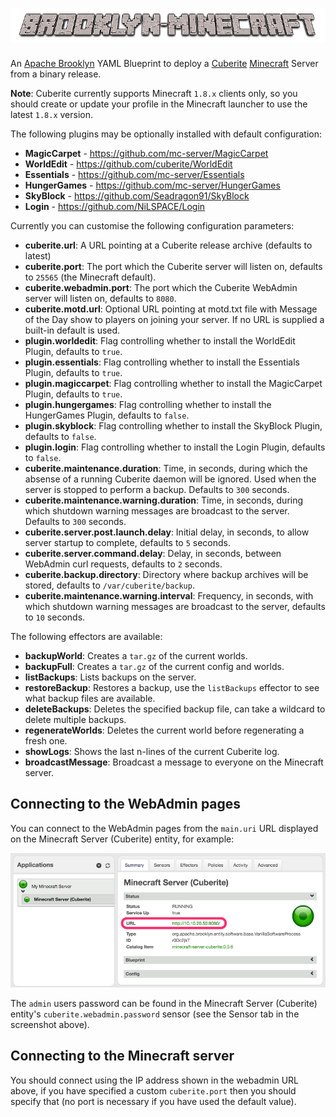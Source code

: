 # ![brooklyn-minecraft](https://raw.githubusercontent.com/johnmccabe/brooklyn-minecraft/gh-pages/images/brooklyn-minecraft.png)
An [Apache Brooklyn](http://brooklyn.apache.org) YAML Blueprint to deploy a [Cuberite](http://www.cuberite.org) [Minecraft](https://minecraft.net/) Server from a binary release.

**Note**: Cuberite currently supports Minecraft `1.8.x` clients only, so you should create or update your profile in the Minecraft launcher to use the latest `1.8.x` version.

The following plugins may be optionally installed with default configuration:

- **MagicCarpet** - https://github.com/mc-server/MagicCarpet
- **WorldEdit** - https://github.com/cuberite/WorldEdit
- **Essentials** - https://github.com/mc-server/Essentials
- **HungerGames** - https://github.com/mc-server/HungerGames
- **SkyBlock** - https://github.com/Seadragon91/SkyBlock
- **Login** - https://github.com/NiLSPACE/Login

Currently you can customise the following configuration parameters:

- **cuberite.url**: A URL pointing at a Cuberite release archive (defaults to latest)
- **cuberite.port**: The port which the Cuberite server will listen on, defaults to `25565` (the Minecraft default).
- **cuberite.webadmin.port**: The port which the Cuberite WebAdmin server will listen on, defaults to `8080`.
- **cuberite.motd.url**: Optional URL pointing at motd.txt file with Message of the Day show to players on joining your server. If no URL is supplied a built-in default is used. 
- **plugin.worldedit**: Flag controlling whether to install the WorldEdit Plugin, defaults to `true`.
- **plugin.essentials**: Flag controlling whether to install the Essentials Plugin, defaults to `true`.
- **plugin.magiccarpet**: Flag controlling whether to install the MagicCarpet Plugin, defaults to `true`.
- **plugin.hungergames**: Flag controlling whether to install the HungerGames Plugin, defaults to `false`.
- **plugin.skyblock**: Flag controlling whether to install the SkyBlock Plugin, defaults to `false`.
- **plugin.login**: Flag controlling whether to install the Login Plugin, defaults to `false`.
- **cuberite.maintenance.duration**: Time, in seconds, during which the absense of a running Cuberite daemon will be ignored. Used when the server is stopped to perform a backup. Defaults to `300` seconds.
- **cuberite.maintenance.warning.duration**: Time, in seconds, during which shutdown warning messages are broadcast to the server. Defaults to `300` seconds.
- **cuberite.server.post.launch.delay**: Initial delay, in seconds, to allow server startup to complete, defaults to `5` seconds.
- **cuberite.server.command.delay**: Delay, in seconds, between WebAdmin curl requests, defaults to `2` seconds.
- **cuberite.backup.directory**: Directory where backup archives will be stored, defaults to `/var/cuberite/backup`.
- **cuberite.maintenance.warning.interval**: Frequency, in seconds, with which shutdown warning messages are broadcast to the server, defaults to `10` seconds.

The following effectors are available:

- **backupWorld**: Creates a `tar.gz` of the current worlds.
- **backupFull**: Creates a `tar.gz` of the current config and worlds.
- **listBackups**: Lists backups on the server.
- **restoreBackup**: Restores a backup, use the `listBackups` effector to see what backup files are available.
- **deleteBackups**: Deletes the specified backup file, can take a wildcard to delete multiple backups.
- **regenerateWorlds**: Deletes the current world before regenerating a fresh one.
- **showLogs**: Shows the last n-lines of the current Cuberite log.
- **broadcastMessage**: Broadcast a message to everyone on the Minecraft server.


## Connecting to the WebAdmin pages

You can connect to the WebAdmin pages from the `main.uri` URL displayed on the Minecraft Server (Cuberite) entity, for example:

![webadmin-url](https://raw.githubusercontent.com/johnmccabe/brooklyn-minecraft/gh-pages/images/webadmin_url.png)

The `admin` users password can be found in the Minecraft Server (Cuberite) entity's `cuberite.webadmin.password` sensor (see the Sensor tab in the screenshot above).

## Connecting to the Minecraft server

You should connect using the IP address shown in the webadmin URL above, if you have specified a custom `cuberite.port` then you should specify that (no port is necessary if you have used the default value).